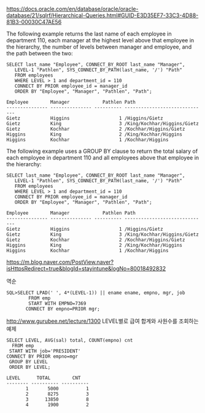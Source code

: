 https://docs.oracle.com/en/database/oracle/oracle-database/21/sqlrf/Hierarchical-Queries.html#GUID-E3D35EF7-33C3-4D88-81B3-00030C47AE56


The following example returns the last name of each employee in department 110, each manager at the highest level above that employee in the hierarchy, the number of levels between manager and employee, and the path between the two:


```oracle
SELECT last_name "Employee", CONNECT_BY_ROOT last_name "Manager",
   LEVEL-1 "Pathlen", SYS_CONNECT_BY_PATH(last_name, '/') "Path"
   FROM employees
   WHERE LEVEL > 1 and department_id = 110
   CONNECT BY PRIOR employee_id = manager_id
   ORDER BY "Employee", "Manager", "Pathlen", "Path";

Employee        Manager            Pathlen Path
--------------- --------------- ---------- ------------------------------
Gietz           Higgins                  1 /Higgins/Gietz
Gietz           King                     3 /King/Kochhar/Higgins/Gietz
Gietz           Kochhar                  2 /Kochhar/Higgins/Gietz
Higgins         King                     2 /King/Kochhar/Higgins
Higgins         Kochhar                  1 /Kochhar/Higgins

```

The following example uses a GROUP BY clause to return the total salary of each employee in department 110 and all employees above that employee in the hierarchy:
```oracle
SELECT last_name "Employee", CONNECT_BY_ROOT last_name "Manager",
   LEVEL-1 "Pathlen", SYS_CONNECT_BY_PATH(last_name, '/') "Path"
   FROM employees
   WHERE LEVEL > 1 and department_id = 110
   CONNECT BY PRIOR employee_id = manager_id
   ORDER BY "Employee", "Manager", "Pathlen", "Path";

Employee        Manager            Pathlen Path
--------------- --------------- ---------- ------------------------------
Gietz           Higgins                  1 /Higgins/Gietz
Gietz           King                     3 /King/Kochhar/Higgins/Gietz
Gietz           Kochhar                  2 /Kochhar/Higgins/Gietz
Higgins         King                     2 /King/Kochhar/Higgins
Higgins         Kochhar                  1 /Kochhar/Higgins
```

https://m.blog.naver.com/PostView.naver?isHttpsRedirect=true&blogId=stayintune&logNo=80018492832

역순
```
SQL>SELECT LPAD(' ', 4*(LEVEL-1)) || ename ename, empno, mgr, job
        FROM emp
        START WITH EMPNO=7369
       CONNECT BY empno=PRIOR mgr;
```




http://www.gurubee.net/lecture/1300
 LEVEL별로 급여 합계와 사원수를 조회하는 예제
```
SELECT LEVEL, AVG(sal) total, COUNT(empno) cnt
  FROM emp
 START WITH job='PRESIDENT'
CONNECT BY PRIOR empno=mgr      
 GROUP BY LEVEL
 ORDER BY LEVEL;
 
LEVEL      TOTAL        CNT
-------- ---------- ----------
       1       5000          1
       2       8275          3
       3      13850          8
       4       1900          2

```